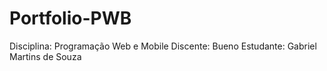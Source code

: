 # Portfolio-PWB
Disciplina: Programação Web e Mobile 
Discente: Bueno 
Estudante: Gabriel Martins de Souza 
